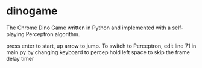 # dinogame
The Chrome Dino Game written in Python and implemented with a self-playing Perceptron algorithm.

press enter to start, up arrow to jump.
To switch to Perceptron, edit line 71 in main.py by changing keyboard to percep
hold left space to skip the frame delay timer
